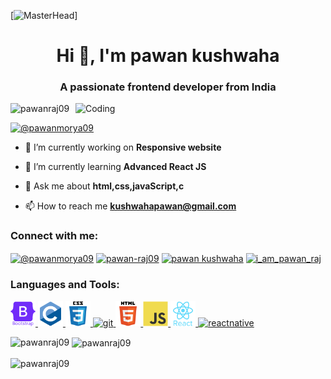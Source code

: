 [![MasterHead](https://img.freepik.com/free-vector/web-development-banner-computer-with-window-computer-with-browser-window_80328-118.jpg?t=st=1737149133~exp=1737152733~hmac=60c3fe75382644743a47895d308259641a828c4d43eb2ec2fa7f553656fcb19e&w=1380)]
<h1 align="center">Hi 👋, I'm pawan kushwaha</h1>
<h3 align="center">A passionate frontend developer from India</h3>
<img align="right" alt="Coding" width="400" src="https://mir-s3-cdn-cf.behance.net/project_modules/max_1200/81bb4b165684019.640b6038d133e.gif">

<p align="left"> <img src="https://komarev.com/ghpvc/?username=pawanraj09&label=Profile%20views&color=0e75b6&style=flat" alt="pawanraj09" /> </p>

<p align="left"> <a href="https://twitter.com/@pawanmorya09" target="blank"><img src="https://img.shields.io/twitter/follow/@pawanmorya09?logo=twitter&style=for-the-badge" alt="@pawanmorya09" /></a> </p>

- 🔭 I’m currently working on **Responsive website**

- 🌱 I’m currently learning **Advanced React JS**

- 💬 Ask me about **html,css,javaScript,c**

- 📫 How to reach me **kushwahapawan@gmail.com**

<h3 align="left">Connect with me:</h3>
<p align="left">
<a href="https://twitter.com/@pawanmorya09" target="blank"><img align="center" src="https://raw.githubusercontent.com/rahuldkjain/github-profile-readme-generator/master/src/images/icons/Social/twitter.svg" alt="@pawanmorya09" height="30" width="40" /></a>
<a href="https://linkedin.com/in/pawan-raj09" target="blank"><img align="center" src="https://raw.githubusercontent.com/rahuldkjain/github-profile-readme-generator/master/src/images/icons/Social/linked-in-alt.svg" alt="pawan-raj09" height="30" width="40" /></a>
<a href="https://fb.com/pawan kushwaha" target="blank"><img align="center" src="https://raw.githubusercontent.com/rahuldkjain/github-profile-readme-generator/master/src/images/icons/Social/facebook.svg" alt="pawan kushwaha" height="30" width="40" /></a>
<a href="https://instagram.com/i_am_pawan_raj" target="blank"><img align="center" src="https://raw.githubusercontent.com/rahuldkjain/github-profile-readme-generator/master/src/images/icons/Social/instagram.svg" alt="i_am_pawan_raj" height="30" width="40" /></a>
</p>

<h3 align="left">Languages and Tools:</h3>
<p align="left"> <a href="https://getbootstrap.com" target="_blank" rel="noreferrer"> <img src="https://raw.githubusercontent.com/devicons/devicon/master/icons/bootstrap/bootstrap-plain-wordmark.svg" alt="bootstrap" width="40" height="40"/> </a> <a href="https://www.cprogramming.com/" target="_blank" rel="noreferrer"> <img src="https://raw.githubusercontent.com/devicons/devicon/master/icons/c/c-original.svg" alt="c" width="40" height="40"/> </a> <a href="https://www.w3schools.com/css/" target="_blank" rel="noreferrer"> <img src="https://raw.githubusercontent.com/devicons/devicon/master/icons/css3/css3-original-wordmark.svg" alt="css3" width="40" height="40"/> </a> <a href="https://git-scm.com/" target="_blank" rel="noreferrer"> <img src="https://www.vectorlogo.zone/logos/git-scm/git-scm-icon.svg" alt="git" width="40" height="40"/> </a> <a href="https://www.w3.org/html/" target="_blank" rel="noreferrer"> <img src="https://raw.githubusercontent.com/devicons/devicon/master/icons/html5/html5-original-wordmark.svg" alt="html5" width="40" height="40"/> </a> <a href="https://developer.mozilla.org/en-US/docs/Web/JavaScript" target="_blank" rel="noreferrer"> <img src="https://raw.githubusercontent.com/devicons/devicon/master/icons/javascript/javascript-original.svg" alt="javascript" width="40" height="40"/> </a> <a href="https://reactjs.org/" target="_blank" rel="noreferrer"> <img src="https://raw.githubusercontent.com/devicons/devicon/master/icons/react/react-original-wordmark.svg" alt="react" width="40" height="40"/> </a> <a href="https://reactnative.dev/" target="_blank" rel="noreferrer"> <img src="https://reactnative.dev/img/header_logo.svg" alt="reactnative" width="40" height="40"/> </a> </p>

<p><img align="left" src="https://github-readme-stats.vercel.app/api/top-langs?username=pawanraj09&show_icons=true&locale=en&layout=compact" alt="pawanraj09" /></p>

<p>&nbsp;<img align="center" src="https://github-readme-stats.vercel.app/api?username=pawanraj09&show_icons=true&locale=en" alt="pawanraj09" /></p>

<p><img align="center" src="https://github-readme-streak-stats.herokuapp.com/?user=pawanraj09&" alt="pawanraj09" /></p>
